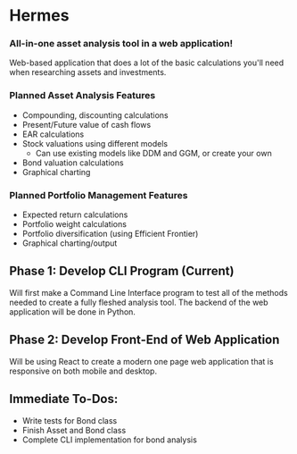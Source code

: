 # Hermes
### All-in-one asset analysis tool in a web application!
Web-based application that does a lot of the basic calculations you'll need when researching assets and investments.

### Planned Asset Analysis Features
- Compounding, discounting calculations
- Present/Future value of cash flows
- EAR calculations
- Stock valuations using different models
    - Can use existing models like DDM and GGM, or create your own
- Bond valuation calculations
- Graphical charting

### Planned Portfolio Management Features
- Expected return calculations
- Portfolio weight calculations
- Portfolio diversification (using Efficient Frontier)
- Graphical charting/output


## Phase 1: Develop CLI Program (Current)
Will first make a Command Line Interface program to test all of the methods needed to create a fully fleshed analysis tool. The backend of the web application will be done in Python.

## Phase 2: Develop Front-End of Web Application
Will be using React to create a modern one page web application that is responsive on both mobile and desktop.

## Immediate To-Dos:
- Write tests for Bond class
- Finish Asset and Bond class
- Complete CLI implementation for bond analysis